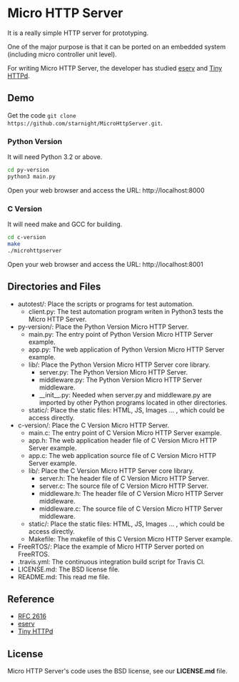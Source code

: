 # Micro HTTP Server

It is a really simple HTTP server for prototyping.

One of the major purpose is that it can be ported on an embedded system (including micro controller unit level).

For writing Micro HTTP Server, the developer has studied [eserv](https://code.google.com/p/eserv/source/browse/) and [Tiny HTTPd](http://tinyhttpd.cvs.sourceforge.net/viewvc/tinyhttpd/tinyhttpd/).

## Demo

Get the code ```git clone https://github.com/starnight/MicroHttpServer.git```.

### Python Version

It will need Python 3.2 or above.

```sh
cd py-version
python3 main.py
```

Open your web browser and access the URL: http://localhost:8000

### C Version

It will need make and GCC for building.

```sh
cd c-version
make
./microhttpserver
```

Open your web browser and access the URL: http://localhost:8001

## Directories and Files

* autotest/: Place the scripts or programs for test automation.
  * client.py: The test automation program writen in Python3 tests the Micro HTTP Server.
* py-version/: Place the Python Version Micro HTTP Server.
  * main.py: The entry point of Python Version Micro HTTP Server example.
  * app.py: The web application of Python Version Micro HTTP Server example.
  * lib/: Place the Python Version Micro HTTP Server core library.
    * server.py: The Python Version Micro HTTP Server.
    * middleware.py: The Python Version Micro HTTP Server middleware.
    * \_\_init\_\_.py: Needed when server.py and middleware.py are imported by other Python programs located in other directories.
  * static/: Place the static files: HTML, JS, Images ... , which could be access directly.
* c-version/: Place the C Version Micro HTTP Server.
  * main.c: The entry point of C Version Micro HTTP Server example.
  * app.h: The web application header file of C Version Micro HTTP Server example.
  * app.c: The web application source file of C Version Micro HTTP Server example.
  * lib/: Place the C Version Micro HTTP Server core library.
    * server.h: The header file of C Version Micro HTTP Server.
    * server.c: The source file of C Version Micro HTTP Server.
    * middleware.h: The header file of C Version Micro HTTP Server middleware.
    * middleware.c: The source file of C Version Micro HTTP Server middleware.
  * static/: Place the static files: HTML, JS, Images ... , which could be access directly.
  * Makefile: The makefile of this C Version Micro HTTP Server example.
* FreeRTOS/: Place the example of Micro HTTP Server ported on FreeRTOS.
* .travis.yml: The continuous integration build script for Travis CI.
* LICENSE.md: The BSD license file.
* README.md: This read me file.

## Reference

* [RFC 2616](https://tools.ietf.org/html/rfc2616)
* [eserv](https://code.google.com/p/eserv/source/browse/)
* [Tiny HTTPd](http://tinyhttpd.cvs.sourceforge.net/viewvc/tinyhttpd/tinyhttpd/)

## License

Micro HTTP Server's code uses the BSD license, see our **LICENSE.md** file.

